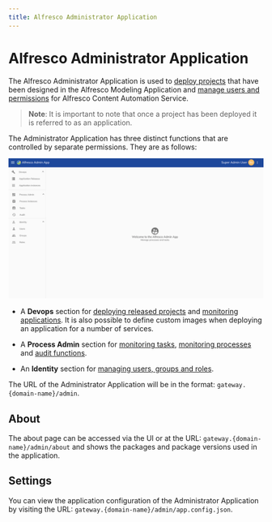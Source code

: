 ```yaml
---
title: Alfresco Administrator Application
---
```


# Alfresco Administrator Application

The Alfresco Administrator Application is used to [deploy projects](deploy/index.md) that have been designed in the Alfresco Modeling Application and [manage users and permissions](identity/index.md) for Alfresco Content Automation Service.

> **Note**: It is important to note that once a project has been deployed it is referred to as an application. 

The Administrator Application has three distinct functions that are controlled by separate permissions. They are as follows:

![Administrator section view](../images/admin-elements.png)

* A **Devops** section for [deploying released projects](deploy/index.md) and [monitoring applications](deploy.md#monitoring-applications). It is also possible to define custom images when deploying an application for a number of services.

* A **Process Admin** section for [monitoring tasks](monitoring/index.md#monitoring-tasks), [monitoring processes](monitoring/index.md#monitoring-processes) and [audit functions](monitoring/index.md#audit).

* An **Identity** section for [managing users, groups and roles](identity/index.md).

The URL of the Administrator Application will be in the format: `gateway.{domain-name}/admin`. 

## About

The about page can be accessed via the UI or at the URL: `gateway.{domain-name}/admin/about` and shows the packages and package versions used in the application. 

## Settings

You can view the application configuration of the Administrator Application by visiting the URL: `gateway.{domain-name}/admin/app.config.json`. 

